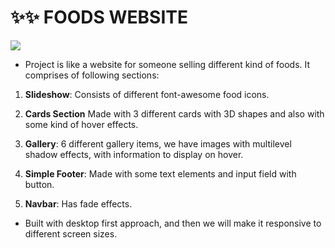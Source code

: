 # ✨✨ FOODS WEBSITE

![](https://i.imgur.com/AVTn6s8.png)

- Project is like a website for someone selling different kind of foods. It comprises of following sections:

1. **Slideshow**: Consists of different font-awesome food icons.

2. **Cards Section** Made with 3 different cards with 3D shapes and also with some kind of hover effects.

3. **Gallery**: 6 different gallery items, we have images with multilevel shadow effects, with information to display on hover.

4. **Simple Footer**: Made with some text elements and input field with button.

5. **Navbar**: Has fade effects.

- Built with desktop first approach, and then we will make it responsive to different screen sizes.
